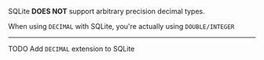 SQLite **DOES NOT** support arbitrary precision decimal types.

When using `DECIMAL` with SQLite, you're actually using `DOUBLE/INTEGER`

-----

TODO Add `DECIMAL` extension to SQLite
